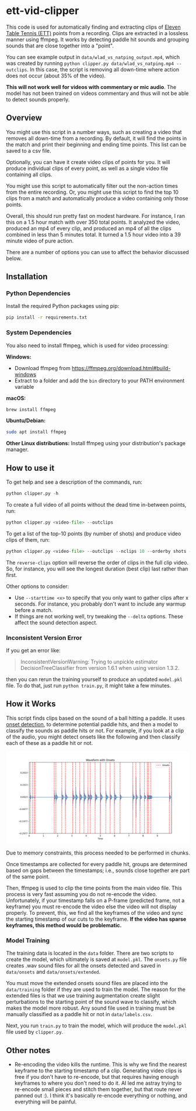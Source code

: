 # ett-vid-clipper

This code is used for automatically finding and extracting clips of [Eleven Table Tennis (ETT)](https://elevenvr.com/en/) points from a recording. Clips are extracted in a lossless manner using ffmpeg. It works by detecting paddle hit sounds and grouping sounds that are close together into a "point".

You can see example output in `data/wlad_vs_natping_output.mp4`, which was created by running `python clipper.py data/wlad_vs_natping.mp4 --outclips`. In this case, the script is removing all down-time where action does not occur (about 35% of the video).

**This will not work well for videos with commentary or mic audio**. The model has not been trained on videos commentary and thus will not be able to detect sounds properly.

## Overview

You might use this script in a number ways, such as creating a video that removes all down-time from a recording. By default, it will find the points in the match and print their beginning and ending time points. This list can be saved to a csv file.

Optionally, you can have it create video clips of points for you. It will produce individual clips of every point, as well as a single video file containing all clips.

You might use this script to automatically filter out the non-action times from the entire recording. Or, you might use this script to find the top 10 clips from a match and automatically produce a video containing only those points.

Overall, this should run pretty fast on modest hardware. For instance, I ran this on a 1.5 hour match with over 350 total points. It analyzed the video, produced an mp4 of every clip, and produced an mp4 of all the clips combined in less than 5 minutes total. It turned a 1.5 hour video into a 39 minute video of pure action.

There are a number of options you can use to affect the behavior discussed below.

## Installation

### Python Dependencies

Install the required Python packages using pip:

```bash
pip install -r requirements.txt
```

### System Dependencies

You also need to install ffmpeg, which is used for video processing:

**Windows:**

- Download ffmpeg from https://ffmpeg.org/download.html#build-windows
- Extract to a folder and add the `bin` directory to your PATH environment variable

**macOS:**

```bash
brew install ffmpeg
```

**Ubuntu/Debian:**

```bash
sudo apt install ffmpeg
```

**Other Linux distributions:**
Install ffmpeg using your distribution's package manager.

## How to use it

To get help and see a description of the commands, run:

```python
python clipper.py -h
```

To create a full video of all points without the dead time in-between points, run:

```python
python clipper.py <video-file> --outclips
```

To get a list of the top-10 points (by number of shots) and produce video clips of them, run:

```python
python clipper.py <video-file> --outclips --nclips 10 --orderby shots --reverse-clips
```

The `reverse-clips` option will reverse the order of clips in the full clip video. So, for instance, you will see the longest duration (best clip) last rather than first.

Other options to consider:

- Use `--starttime <x>` to specify that you only want to gather clips after x seconds. For instance, you probably don't want to include any warmup before a match.
- If things are not working well, try tweaking the `--delta` options. These affect the sound detection aspect.

### Inconsistent Version Error

If you get an error like:

> InconsistentVersionWarning: Trying to unpickle estimator DecisionTreeClassifier from version 1.6.1 when using version 1.3.2.

then you can rerun the training yourself to produce an updated `model.pkl` file. To do that, just run `python train.py`, it might take a few minutes.

## How it Works

This script finds clips based on the sound of a ball hitting a paddle. It uses [onset detection](librosa.onset.onset_detect), to determine potential paddle hits, and then a model to classify the sounds as paddle hits or not. For example, if you look at a clip of the audio, you might detect onsets like the following and then classify each of these as a paddle hit or not.

![image](./data/ex_waveform_onsets.png)

Due to memory constraints, this process needed to be performed in chunks.

Once timestamps are collected for every paddle hit, groups are determined based on gaps between the timestamps; i.e., sounds close together are part of the same point.

Then, ffmpeg is used to clip the time points from the main video file. This process is very fast assuming you do not re-encode the video. Unfortunately, if your timestamp falls on a P-frame (predicted frame, not a keyframe) you must re-encode the video else the video will not display properly. To prevent, this, we find all the keyframes of the video and sync the starting timestamp of our cuts to the keyframe. **If the video has sparse keyframes, this method would be problematic.**

### Model Training

The training data is located in the `data` folder. There are two scripts to create the model, which ultimately is saved at `model.pkl`. The `onsets.py` file creates .wav sound files for all the onsets detected and saved in `data/onsets` and `data/onsets/extended`.

You must move the extended onsets sound files are placed into the `data/training` folder if they are used to train the model. The reason for the extended files is that we use training augmentation create slight perturbations to the starting point of the sound wave to classify, which makes the model more robust. Any sound file used in training must be manually classified as a paddle hit or not in `data/labels.csv`.

Next, you run `train.py` to train the model, which will produce the `model.pkl` file used by `clipper.py`.

## Other notes

- Re-encoding the video kills the runtime. This is why we find the nearest keyframe to the starting timestamp of a clip. Generating video clips is free if you don't have to re-encode, but that requires having enough keyframes to where you don't need to do it. AI led me astray trying to re-encode small pieces and stitch them together, but that route never panned out :). I think it's basically re-encode everything or nothing, and everything will be painful.

